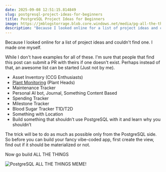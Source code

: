 ```yaml
---
date: 2025-09-08 12:51:15.814849
slug: postgresql-project-ideas-for-beginners
title: PostgreSQL Project Ideas for Beginners
image: https://jmblogstorrage.blob.core.windows.net/media/pg-all-the-things.jpg
description: "Because I looked online for a list of project ideas and couldn't find one. I made one myself."
---
```


Because I looked online for a list of project ideas and couldn't find one. I made one myself.

While I don't have examples for all of these. I'm sure that people that find this post can submit a PR with theirs if one doesn't exist. Perhaps instead of that, an awesome list can be started (Just not by me).


- Asset Inventory (CCG Enthusiasts)
- [Plant Monitoring](https://github.com/kjaymiller/plant-tracker) (Plant Heads)
- Maintenance Tracker
- Personal AI bot, Journal, Something Content Based
- Spending Tracker
- Milestone Tracker
- Blood Sugar Tracker T1D/T2D
- Something with Location
- Build something that shouldn’t use PostgreSQL with it and learn why you shouldn’t

The trick will be to do as much as possible only from the PostgreSQL side. So before you can build your fancy vibe-coded app, first create the view, find out if it should be materialized or not.


Now go build ALL THE THINGS

![PostgreSQL ALL THE THINGS MEME!](https://jmblogstorrage.blob.core.windows.net/media/pg-all-the-things.jpg)
